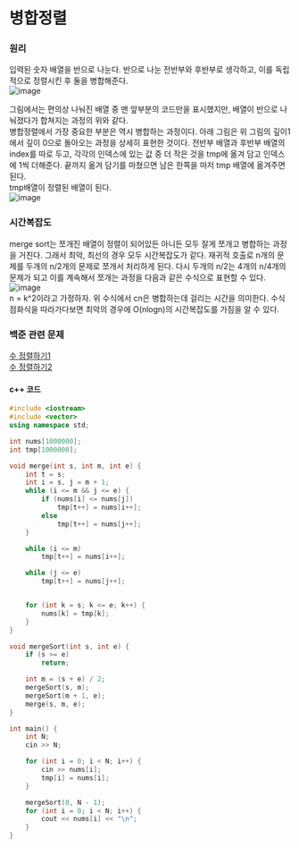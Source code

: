 #  병합정렬

### 원리
입력된 숫자 배열을 반으로 나눈다. 반으로 나눈 전반부와 후반부로 생각하고, 이를 독립적으로 정렬시킨 후 둘을 병합해준다.  
![image](https://user-images.githubusercontent.com/33820372/95770842-fceee400-0cf4-11eb-8e9f-d48105ec2ceb.png)  

그림에서는 편의상 나눠진 배열 중 맨 앞부분의 코드만을 표시했지만, 배열이 반으로 나눠졌다가 합쳐지는 과정의 위와 같다.  
병합정렬에서 가장 중요한 부분은 역시 병합하는 과정이다. 아래 그림은 위 그림의 깊이1에서 깊이 0으로 돌아오는 과정을 상세히 표현한 것이다. 전반부 배열과 후반부 배열의 index를 따로 두고, 각각의 인덱스에 있는 값 중 더 작은 것을 tmp에 옮겨 담고 인덱스에 1씩 더해준다. 끝까지 옮겨 담기를 마쳤으면 남은 한쪽을 마저 tmp 배열에 옮겨주면 된다.  
tmp배열이 정렬된 배열이 된다.  
![image](https://user-images.githubusercontent.com/33820372/95770886-1132e100-0cf5-11eb-986e-cb7ddb7aadc9.png)



### 시간복잡도
merge sort는 쪼개진 배열이 정렬이 되어있든 아니든 모두 잘게 쪼개고 병합하는 과정을 거친다. 그래서 최악, 최선의 경우 모두 시간복잡도가 같다.
재귀적 호출로 n개의 문제를 두개의 n/2개의 문제로 쪼개서 처리하게 된다.  다시 두개의 n/2는 4개의 n/4개의 문제가 되고 이를 계속해서 쪼개는 과정을 다음과 같은 수식으로 표현할 수 있다.  
![image](https://user-images.githubusercontent.com/33820372/95770954-2dcf1900-0cf5-11eb-8b34-7105e369fcfc.png)  
n = k^2이라고 가정하자. 위 수식에서 cn은 병합하는데 걸리는 시간을 의미한다.
수식 점화식을 따라가다보면 최악의 경우에 O(nlogn)의 시간복잡도를 가짐을 알 수 있다.

### 백준 관련 문제

[수 정렬하기1](https://www.acmicpc.net/problem/2750)  
[수 정렬하기2](https://www.acmicpc.net/problem/2751)  

#### c++ 코드
```cpp
#include <iostream>
#include <vector>
using namespace std;

int nums[1000000];
int tmp[1000000];

void merge(int s, int m, int e) {
	int t = s;
	int i = s, j = m + 1;
	while (i <= m && j <= e) {
		if (nums[i] <= nums[j])
			tmp[t++] = nums[i++];
		else
			tmp[t++] = nums[j++];
	}

	while (i <= m) 
		tmp[t++] = nums[i++];

	while (j <= e) 			
		tmp[t++] = nums[j++];


	for (int k = s; k <= e; k++) {
		nums[k] = tmp[k];
	}
}

void mergeSort(int s, int e) {
	if (s >= e)
		return;

	int m = (s + e) / 2;
	mergeSort(s, m);
	mergeSort(m + 1, e);
	merge(s, m, e);
}

int main() {
	int N;
	cin >> N;

	for (int i = 0; i < N; i++) {
		cin >> nums[i];
		tmp[i] = nums[i];
	}

	mergeSort(0, N - 1);
	for (int i = 0; i < N; i++) {
		cout << nums[i] << "\n";
	}
}
```
